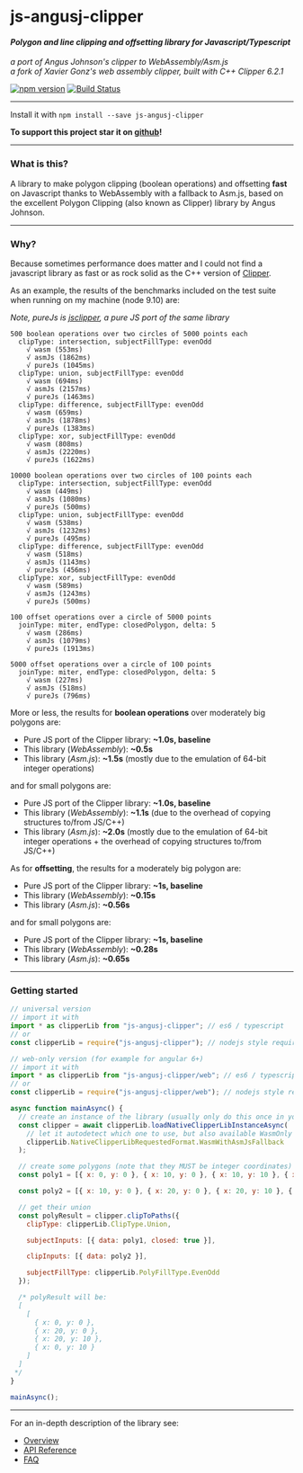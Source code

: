 # js-angusj-clipper

#### _Polygon and line clipping and offsetting library for Javascript/Typescript_

_a port of Angus Johnson's clipper to WebAssembly/Asm.js_\
_a fork of Xavier Gonz's web assembly clipper, built with C++ Clipper 6.2.1_

[![npm version](https://badge.fury.io/js/js-angusj-clipper.svg)](https://badge.fury.io/js/js-angusj-clipper)
[![Build Status](https://travis-ci.org/xaviergonz/js-angusj-clipper.svg?branch=master)](https://travis-ci.org/xaviergonz/js-angusj-clipper)

---

Install it with `npm install --save js-angusj-clipper`

**To support this project star it on [github](https://github.com/xaviergonz/js-angusj-clipper)!**

---

### What is this?

A library to make polygon clipping (boolean operations) and offsetting **fast** on Javascript thanks
to WebAssembly with a fallback to Asm.js, based on the excellent Polygon Clipping (also known as Clipper) library by
Angus Johnson.

---

### Why?

Because sometimes performance does matter and I could not find a javascript library
as fast or as rock solid as the C++ version of [Clipper](https://sourceforge.net/projects/polyclipping/).

As an example, the results of the benchmarks included on the test suite when running on my machine (node 9.10) are:

_Note, pureJs is [jsclipper](https://sourceforge.net/projects/jsclipper/), a pure JS port of the same library_

```
500 boolean operations over two circles of 5000 points each
  clipType: intersection, subjectFillType: evenOdd
    √ wasm (553ms)
    √ asmJs (1862ms)
    √ pureJs (1045ms)
  clipType: union, subjectFillType: evenOdd
    √ wasm (694ms)
    √ asmJs (2157ms)
    √ pureJs (1463ms)
  clipType: difference, subjectFillType: evenOdd
    √ wasm (659ms)
    √ asmJs (1878ms)
    √ pureJs (1383ms)
  clipType: xor, subjectFillType: evenOdd
    √ wasm (808ms)
    √ asmJs (2220ms)
    √ pureJs (1622ms)

10000 boolean operations over two circles of 100 points each
  clipType: intersection, subjectFillType: evenOdd
    √ wasm (449ms)
    √ asmJs (1080ms)
    √ pureJs (500ms)
  clipType: union, subjectFillType: evenOdd
    √ wasm (538ms)
    √ asmJs (1232ms)
    √ pureJs (495ms)
  clipType: difference, subjectFillType: evenOdd
    √ wasm (518ms)
    √ asmJs (1143ms)
    √ pureJs (456ms)
  clipType: xor, subjectFillType: evenOdd
    √ wasm (589ms)
    √ asmJs (1243ms)
    √ pureJs (500ms)

100 offset operations over a circle of 5000 points
  joinType: miter, endType: closedPolygon, delta: 5
    √ wasm (286ms)
    √ asmJs (1079ms)
    √ pureJs (1913ms)

5000 offset operations over a circle of 100 points
  joinType: miter, endType: closedPolygon, delta: 5
    √ wasm (227ms)
    √ asmJs (518ms)
    √ pureJs (796ms)
```

More or less, the results for **boolean operations** over moderately big polygons are:

- Pure JS port of the Clipper library: **~1.0s, baseline**
- This library (_WebAssembly_): **~0.5s**
- This library (_Asm.js_): **~1.5s** (mostly due to the emulation of 64-bit integer operations)

and for small polygons are:

- Pure JS port of the Clipper library: **~1.0s, baseline**
- This library (_WebAssembly_): **~1.1s** (due to the overhead of copying structures to/from JS/C++)
- This library (_Asm.js_): **~2.0s** (mostly due to the emulation of 64-bit integer operations + the overhead of copying structures to/from JS/C++)

As for **offsetting**, the results for a moderately big polygon are:

- Pure JS port of the Clipper library: **~1s, baseline**
- This library (_WebAssembly_): **~0.15s**
- This library (_Asm.js_): **~0.56s**

and for small polygons are:

- Pure JS port of the Clipper library: **~1s, baseline**
- This library (_WebAssembly_): **~0.28s**
- This library (_Asm.js_): **~0.65s**

---

### Getting started

```js
// universal version
// import it with
import * as clipperLib from "js-angusj-clipper"; // es6 / typescript
// or
const clipperLib = require("js-angusj-clipper"); // nodejs style require

// web-only version (for example for angular 6+)
// import it with
import * as clipperLib from "js-angusj-clipper/web"; // es6 / typescript
// or
const clipperLib = require("js-angusj-clipper/web"); // nodejs style require

async function mainAsync() {
  // create an instance of the library (usually only do this once in your app)
  const clipper = await clipperLib.loadNativeClipperLibInstanceAsync(
    // let it autodetect which one to use, but also available WasmOnly and AsmJsOnly
    clipperLib.NativeClipperLibRequestedFormat.WasmWithAsmJsFallback
  );

  // create some polygons (note that they MUST be integer coordinates)
  const poly1 = [{ x: 0, y: 0 }, { x: 10, y: 0 }, { x: 10, y: 10 }, { x: 0, y: 10 }];

  const poly2 = [{ x: 10, y: 0 }, { x: 20, y: 0 }, { x: 20, y: 10 }, { x: 10, y: 10 }];

  // get their union
  const polyResult = clipper.clipToPaths({
    clipType: clipperLib.ClipType.Union,

    subjectInputs: [{ data: poly1, closed: true }],

    clipInputs: [{ data: poly2 }],

    subjectFillType: clipperLib.PolyFillType.EvenOdd
  });

  /* polyResult will be:
  [
    [
      { x: 0, y: 0 },
      { x: 20, y: 0 },
      { x: 20, y: 10 },
      { x: 0, y: 10 }
    ]
  ]
 */
}

mainAsync();
```

---

For an in-depth description of the library see:

- [Overview](./docs/overview/index.md)
- [API Reference](./docs/apiReference/index.md)
- [FAQ](./docs/faq/index.md)
